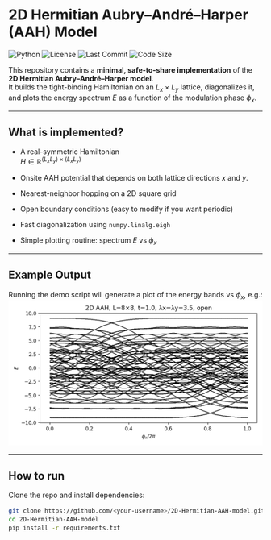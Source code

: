 # 2D Hermitian Aubry–André–Harper (AAH) Model

![Python](https://img.shields.io/badge/python-3.10%2B-blue)
![License](https://img.shields.io/badge/license-MIT-green)
![Last Commit](https://img.shields.io/github/last-commit/pereira-elizabeth/aah-2d-hermitian)
![Code Size](https://img.shields.io/github/languages/code-size/pereira-elizabeth/aah-2d-hermitian)
<!-- CI badge (works after you add .github/workflows/tests.yml) -->
<!-- ![Build](https://github.com/pereira-elizabeth/aah-2d-hermitian/actions/workflows/tests.yml/badge.svg) -->


This repository contains a **minimal, safe-to-share implementation** of the **2D Hermitian Aubry–André–Harper model**.  
It builds the tight-binding Hamiltonian on an $L_x \times L_y$ lattice, diagonalizes it, and plots the energy spectrum $E$ as a function of the modulation phase $\phi_x$.

---

## What is implemented?

- A real-symmetric Hamiltonian  
  $H \in \mathbb{R}^{(L_x L_y) \times (L_x L_y)}$  

- Onsite AAH potential that depends on both lattice directions $x$ and $y$.

- Nearest-neighbor hopping on a 2D square grid  
- Open boundary conditions (easy to modify if you want periodic)  
- Fast diagonalization using `numpy.linalg.eigh`  
- Simple plotting routine: spectrum $E$ vs $\phi_x$

---

## Example Output

Running the demo script will generate a plot of the energy bands vs $\phi_x$, e.g.:
![Energy spectra plot](figures/spectrum.png)

---

## How to run

Clone the repo and install dependencies:

```bash
git clone https://github.com/<your-username>/2D-Hermitian-AAH-model.git
cd 2D-Hermitian-AAH-model
pip install -r requirements.txt


